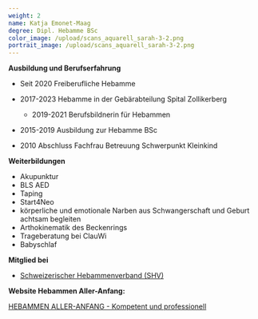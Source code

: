 ```yaml
---
weight: 2
name: Katja Emonet-Maag
degree: Dipl. Hebamme BSc
color_image: /upload/scans_aquarell_sarah-3-2.png
portrait_image: /upload/scans_aquarell_sarah-3-2.png
---
```

[](https://www.hebamme.ch/)
**Ausbildung und Berufserfahrung**

* Seit 2020 Freiberufliche Hebamme
* 2017-2023 Hebamme in der Gebärabteilung Spital Zollikerberg

  * 2019-2021 Berufsbildnerin für Hebammen
* 2015-2019 Ausbildung zur Hebamme BSc
* 2010 Abschluss Fachfrau Betreuung Schwerpunkt Kleinkind

**Weiterbildungen**

* Akupunktur
* BLS AED
* Taping
* Start4Neo
* körperliche und emotionale Narben aus Schwangerschaft und Geburt achtsam begleiten
* Arthokinematik des Beckenrings
* Trageberatung bei ClauWi
* Babyschlaf

**Mitglied bei**

* [Schweizerischer Hebammenverband (SHV)](<>)



**Website Hebammen Aller-Anfang:** 


[HEBAMMEN ALLER-ANFANG - Kompetent und professionell](https://www.aller-anfang.ch/)
